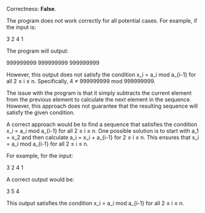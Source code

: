 Correctness: **False**.

The program does not work correctly for all potential cases. For example, if the input is:

3
2 4 1

The program will output:

999999999 999999999 999999999

However, this output does not satisfy the condition x_i = a_i mod a_{i-1} for all 2 ≤ i ≤ n. Specifically, 4 ≠ 999999999 mod 999999999.

The issue with the program is that it simply subtracts the current element from the previous element to calculate the next element in the sequence. However, this approach does not guarantee that the resulting sequence will satisfy the given condition.

A correct approach would be to find a sequence that satisfies the condition x_i = a_i mod a_{i-1} for all 2 ≤ i ≤ n. One possible solution is to start with a_1 = x_2 and then calculate a_i = x_i + a_{i-1} for 2 ≤ i ≤ n. This ensures that x_i = a_i mod a_{i-1} for all 2 ≤ i ≤ n.

For example, for the input:

3
2 4 1

A correct output would be:

3 5 4

This output satisfies the condition x_i = a_i mod a_{i-1} for all 2 ≤ i ≤ n.